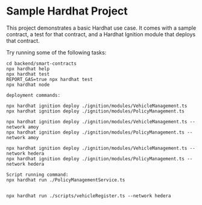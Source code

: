 # Sample Hardhat Project

This project demonstrates a basic Hardhat use case. It comes with a sample contract, a test for that contract, and a Hardhat Ignition module that deploys that contract.

Try running some of the following tasks:

```shell
cd backend/smart-contracts
npx hardhat help
npx hardhat test
REPORT_GAS=true npx hardhat test
npx hardhat node

deployment commands:

npx hardhat ignition deploy ./ignition/modules/VehicleManagement.ts
npx hardhat ignition deploy ./ignition/modules/PolicyManagement.ts

npx hardhat ignition deploy ./ignition/modules/VehicleManagement.ts --network amoy
npx hardhat ignition deploy ./ignition/modules/PolicyManagement.ts --network amoy

npx hardhat ignition deploy ./ignition/modules/VehicleManagement.ts --network hedera
npx hardhat ignition deploy ./ignition/modules/PolicyManagement.ts --network hedera

Script running command:
npx hardhat run ./PolicyManagementService.ts


npx hardhat run ./scripts/vehicleRegister.ts --network hedera

```


